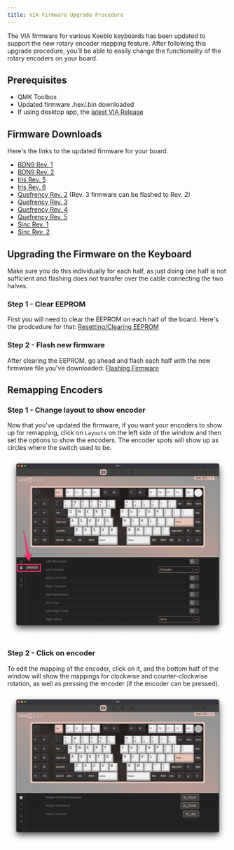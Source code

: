 ```yaml
---
title: VIA Firmware Upgrade Procedure
---
```


The VIA firmware for various Keebio keyboards has been updated to support the new rotary encoder mapping feature. After following this upgrade procedure, you'll be able to easily change the functionality of the rotary encoders on your board.

## Prerequisites
- QMK Toolbox
- Updated firmware .hex/.bin downloaded
- If using desktop app, the [latest VIA Release](https://github.com/the-via/releases/releases)

## Firmware Downloads
Here's the links to the updated firmware for your board.

- [BDN9 Rev. 1](https://docs.keeb.io/firmware.html?path=bdn9/keebio_bdn9_rev1_via.hex)
- [BDN9 Rev. 2](https://docs.keeb.io/firmware.html?path=bdn9/keebio_bdn9_rev2_via.bin)
- [Iris Rev. 5](https://docs.keeb.io/firmware.html?path=iris/keebio_iris_rev5a_via.hex)
- [Iris Rev. 6](https://docs.keeb.io/firmware.html?path=iris/keebio_iris_rev6b_via.hex)
- [Quefrency Rev. 2](https://docs.keeb.io/firmware.html?path=quefrency/keebio_quefrency_rev3_via.hex) (Rev. 3 firmware can be flashed to Rev. 2)
- [Quefrency Rev. 3](https://docs.keeb.io/firmware.html?path=quefrency/keebio_quefrency_rev3_via.hex)
- [Quefrency Rev. 4](https://docs.keeb.io/firmware.html?path=quefrency/keebio_quefrency_rev4_via.hex)
- [Quefrency Rev. 5](https://docs.keeb.io/firmware.html?path=quefrency/keebio_quefrency_rev5_via.hex)
- [Sinc Rev. 1](https://docs.keeb.io/firmware.html?path=sinc/keebio_sinc_rev1_via.hex)
- [Sinc Rev. 2](https://docs.keeb.io/firmware.html?path=sinc/keebio_sinc_rev2_via.hex)

## Upgrading the Firmware on the Keyboard

Make sure you do this individually for each half, as just doing one half is not sufficient and flashing does not transfer over the cable connecting the two halves.

### Step 1 - Clear EEPROM

First you will need to clear the EEPROM on each half of the board. Here's the prodcedure for that: [Resetting/Clearing EEPROM](https://docs.keeb.io/reset-eeprom)

### Step 2 - Flash new firmware

After clearing the EEPROM, go ahead and flash each half with the new firmware file you've downloaded: [Flashing Firmware](https://docs.keeb.io/flashing-firmware)

## Remapping Encoders

### Step 1 - Change layout to show encoder

Now that you've updated the firmware, if you want your encoders to show up for remapping, click on `Layouts` on the left side of the window and then set the options to show the encoders. The encoder spots will show up as circles where the switch used to be.

![](./assets/images/via/02-layouts.png)

### Step 2 - Click on encoder

To edit the mapping of the encoder, click on it, and the bottom half of the window will show the mappings for clockwise and counter-clockwise rotation, as well as pressing the encoder (if the encoder can be pressed).

![](./assets/images/via/encoder-edit.png)
